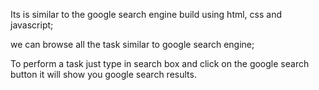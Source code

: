 Its is similar to the google search engine build using html, css and javascript;

we can browse all the task similar to google search engine;

To perform a task just type in search box and click on the google search button
it will show you google search results.


